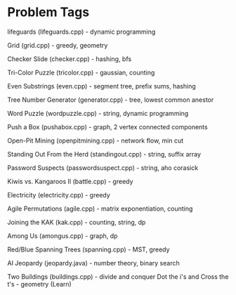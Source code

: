 # Problem Tags

lifeguards (lifeguards.cpp) - dynamic programming

Grid (grid.cpp) - greedy, geometry

Checker Slide (checker.cpp) - hashing, bfs

Tri-Color Puzzle (tricolor.cpp) - gaussian, counting

Even Substrings (even.cpp) - segment tree, prefix sums, hashing

Tree Number Generator (generator.cpp) - tree, lowest common anestor

Word Puzzle (wordpuzzle.cpp) - string, dynamic programming

Push a Box (pushabox.cpp) - graph, 2 vertex connected components

Open-Pit Mining (openpitmining.cpp) - network flow, min cut

Standing Out From the Herd (standingout.cpp) - string, suffix array

Password Suspects (passwordsuspect.cpp) - string, aho corasick

Kiwis vs. Kangaroos II (battle.cpp) - greedy

Electricity (electricity.cpp) - greedy

Agile Permutations (agile.cpp) - matrix exponentiation, counting

Joining the KAK (kak.cpp) - counting, string, dp

Among Us (amongus.cpp) - graph, dp

Red/Blue Spanning Trees (spanning.cpp) - MST, greedy

AI Jeopardy (jeopardy.java) - number theory, binary search


Two Buildings (buildings.cpp) - divide and conquer
Dot the i's and Cross the t's - geometry (Learn)